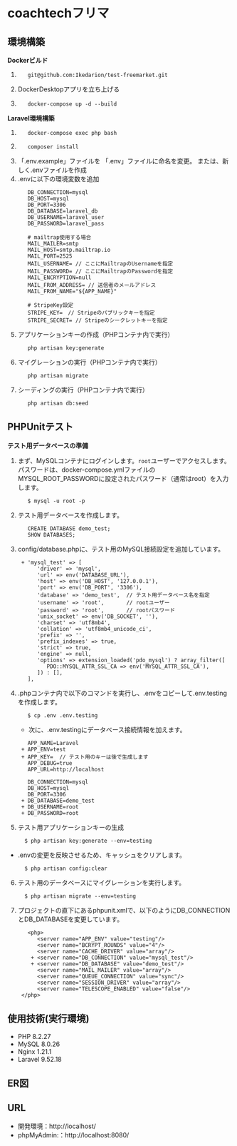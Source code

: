 # coachtechフリマ

## 環境構築
**Dockerビルド**
1. ```
      git@github.com:Ikedarion/test-freemarket.git
   ```
2.  DockerDesktopアプリを立ち上げる

3. ```
      docker-compose up -d --build
   ```

**Laravel環境構築**
1. ```
      docker-compose exec php bash
   ```
2. ```
      composer install
   ```
3. 「.env.example」ファイルを 「.env」ファイルに命名を変更。
   または、新しく.envファイルを作成
4. .envに以下の環境変数を追加
   ```
      DB_CONNECTION=mysql
      DB_HOST=mysql
      DB_PORT=3306
      DB_DATABASE=laravel_db
      DB_USERNAME=laravel_user
      DB_PASSWORD=laravel_pass

      # mailtrap使用する場合
      MAIL_MAILER=smtp
      MAIL_HOST=smtp.mailtrap.io
      MAIL_PORT=2525
      MAIL_USERNAME= // ここにMailtrapのUsernameを指定
      MAIL_PASSWORD= // ここにMailtrapのPasswordを指定
      MAIL_ENCRYPTION=null
      MAIL_FROM_ADDRESS= // 送信者のメールアドレス
      MAIL_FROM_NAME="${APP_NAME}"

      # StripeKey設定
      STRIPE_KEY=　// Stripeのパブリックキーを指定
      STRIPE_SECRET= // Stripeのシークレットキーを指定
   ```
5. アプリケーションキーの作成（PHPコンテナ内で実行）
   ```
      php artisan key:generate
   ```
6. マイグレーションの実行（PHPコンテナ内で実行）
   ```
      php artisan migrate
   ```
7. シーディングの実行（PHPコンテナ内で実行）
   ```
      php artisan db:seed
   ```

## PHPUnitテスト
**テスト用データベースの準備**

1. まず、MySQLコンテナにログインします。`root`ユーザーでアクセスします。
  パスワードは、docker-compose.ymlファイルのMYSQL_ROOT_PASSWORDに設定されたパスワード（通常はroot）を入力します。
   ```
      $ mysql -u root -p
   ```
2. テスト用データベースを作成します。
   ```
      CREATE DATABASE demo_test;
      SHOW DATABASES;
   ```
3. config/database.phpに、テスト用のMySQL接続設定を追加しています。
   ```
    + 'mysql_test' => [
         'driver' => 'mysql',
         'url' => env('DATABASE_URL'),
         'host' => env('DB_HOST', '127.0.0.1'),
         'port' => env('DB_PORT', '3306'),
         'database' => 'demo_test',  // テスト用データベース名を指定
         'username' => 'root',       // rootユーザー
         'password' => 'root',       // rootパスワード
         'unix_socket' => env('DB_SOCKET', ''),
         'charset' => 'utf8mb4',
         'collation' => 'utf8mb4_unicode_ci',
         'prefix' => '',
         'prefix_indexes' => true,
         'strict' => true,
         'engine' => null,
         'options' => extension_loaded('pdo_mysql') ? array_filter([
            PDO::MYSQL_ATTR_SSL_CA => env('MYSQL_ATTR_SSL_CA'),
         ]) : [],
      ],
   ```
4. .phpコンテナ内で以下のコマンドを実行し、.envをコピーして.env.testingを作成します。
   ```
      $ cp .env .env.testing
   ```
   - 次に、.env.testingにデータベース接続情報を加えます。
   ```
      APP_NAME=Laravel
    + APP_ENV=test
    + APP_KEY=  // テスト用のキーは後で生成します
      APP_DEBUG=true
      APP_URL=http://localhost

      DB_CONNECTION=mysql
      DB_HOST=mysql
      DB_PORT=3306
    + DB_DATABASE=demo_test
    + DB_USERNAME=root
    + DB_PASSWORD=root
   ```
5. テスト用アプリケーションキーの生成
   ```
     $ php artisan key:generate --env=testing
   ```
 - .envの変更を反映させるため、キャッシュをクリアします。
   ```
     $ php artisan config:clear
   ```
6. テスト用のデータベースにマイグレーションを実行します。
   ```
     $ php artisan migrate --env=testing
   ```
7. プロジェクトの直下にあるphpunit.xmlで、以下のようにDB_CONNECTIONとDB_DATABASEを変更しています。
   ```
      <php>
         <server name="APP_ENV" value="testing"/>
         <server name="BCRYPT_ROUNDS" value="4"/>
         <server name="CACHE_DRIVER" value="array"/>
       + <server name="DB_CONNECTION" value="mysql_test"/>
       + <server name="DB_DATABASE" value="demo_test"/>
         <server name="MAIL_MAILER" value="array"/>
         <server name="QUEUE_CONNECTION" value="sync"/>
         <server name="SESSION_DRIVER" value="array"/>
         <server name="TELESCOPE_ENABLED" value="false"/>
    </php>
   ```

## 使用技術(実行環境)
- PHP 8.2.27
- MySQL 8.0.26
- Nginx 1.21.1
- Laravel 9.52.18

## ER図

## URL
- 開発環境：http://localhost/
- phpMyAdmin:：http://localhost:8080/

